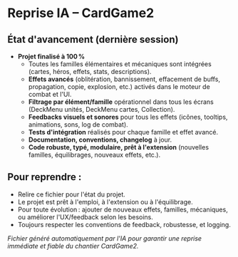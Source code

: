# Reprise IA – CardGame2

## État d'avancement (dernière session)

- **Projet finalisé à 100 %**
    - Toutes les familles élémentaires et mécaniques sont intégrées (cartes, héros, effets, stats, descriptions).
    - **Effets avancés** (oblitération, bannissement, effacement de buffs, propagation, copie, explosion, etc.) activés dans le moteur de combat et l'UI.
    - **Filtrage par élément/famille** opérationnel dans tous les écrans (DeckMenu unités, DeckMenu cartes, Collection).
    - **Feedbacks visuels et sonores** pour tous les effets (icônes, tooltips, animations, sons, log de combat).
    - **Tests d'intégration** réalisés pour chaque famille et effet avancé.
    - **Documentation, conventions, changelog** à jour.
    - **Code robuste, typé, modulaire, prêt à l'extension** (nouvelles familles, équilibrages, nouveaux effets, etc.).

## Pour reprendre :
- Relire ce fichier pour l'état du projet.
- Le projet est prêt à l'emploi, à l'extension ou à l'équilibrage.
- Pour toute évolution : ajouter de nouveaux effets, familles, mécaniques, ou améliorer l'UX/feedback selon les besoins.
- Toujours respecter les conventions de feedback, robustesse, et logging.

*Fichier généré automatiquement par l'IA pour garantir une reprise immédiate et fiable du chantier CardGame2.* 